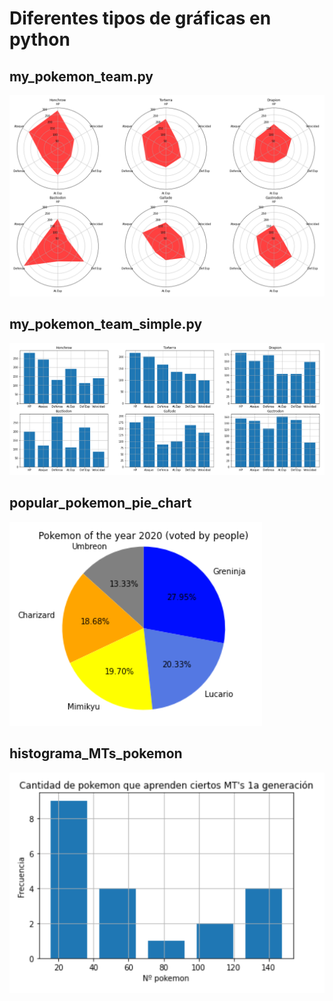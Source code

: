 # Diferentes tipos de gráficas en python

## my_pokemon_team.py
![graphics screenshots](https://github.com/Mitrey22/Graphics/blob/main/my_pokemon_team.PNG "pokemon team graphic")

## my_pokemon_team_simple.py
![graphics screenshots](https://github.com/Mitrey22/Graphics/blob/main/my_pokemon_team_simple.PNG "pokemon team simple graphic")

## popular_pokemon_pie_chart
![graphics screenshots](https://github.com/Mitrey22/Graphics/blob/main/popular_pokemon_pie_chart.PNG "most popular pokemon 2020 pie chart")

## histograma_MTs_pokemon
![graphics screenshots](https://github.com/Mitrey22/Graphics/blob/main/histograma_MTs_pokemon.PNG "Cantidad de pokemon que aprenden ciertos MT's 1a generación")
